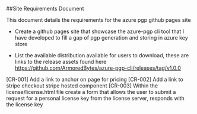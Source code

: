 ##Site Requirements Document

This document details the requirements for the azure pgp github pages site

- Create a github pages site that showcase the azure-pgp cli tool that I have developed to fill a gap of pgp generation and storing in azure key store

- List the available distribution available for users to download, these are links to the release assets found here https://github.com/ArmoredBytes/azure-pgp-cli/releases/tag/v1.0.0

[CR-001] Add a link to anchor on page for pricing
[CR-002] Add a link to stripe checkout stripe hosted component
[CR-003] Within the license/license.html file create a form that allows the user to submit a request for a personal license key from the license server, responds with the license key